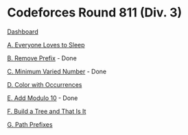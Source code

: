 # Codeforces Round 811 (Div. 3)

[Dashboard](https://codeforces.com/contest/1714)

[A. Everyone Loves to Sleep](https://codeforces.com/contest/1714/problem/A)

[B. Remove Prefix](https://codeforces.com/contest/1714/problem/B) - Done

[C. Minimum Varied Number](https://codeforces.com/contest/1714/problem/C) - Done

[D. Color with Occurrences](https://codeforces.com/contest/1714/problem/D)

[E. Add Modulo 10](https://codeforces.com/contest/1714/problem/E) - Done

[F. Build a Tree and That Is It](https://codeforces.com/contest/1714/problem/F)

[G. Path Prefixes](https://codeforces.com/contest/1714/problem/G)
